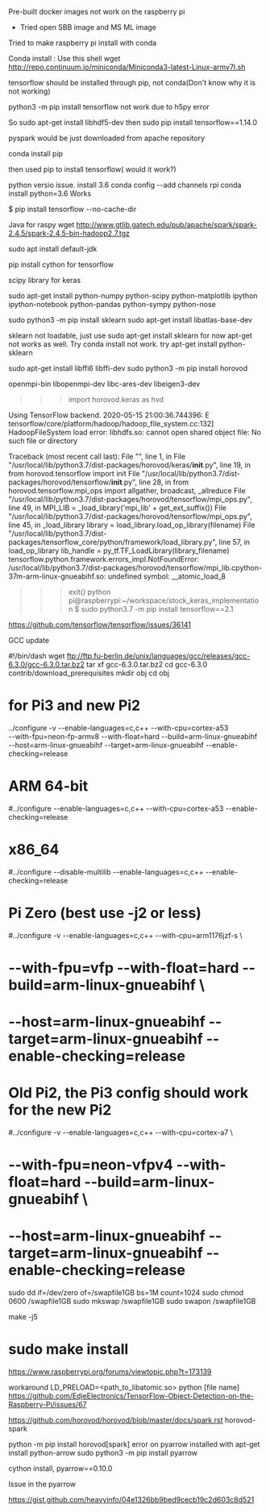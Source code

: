 Pre-built docker images not work on the raspberry pi
  - Tried open SBB image and MS ML image

Tried to make raspberry pi install with conda

Conda install : Use this shell wget http://repo.continuum.io/miniconda/Miniconda3-latest-Linux-armv7l.sh

tensorflow should be installed through pip, not conda(Don't know why it is not working)

python3 -m pip install tensorflow not work due to h5py error

So sudo apt-get install libhdf5-dev then sudo pip install tensorflow==1.14.0

pyspark would be just downloaded from apache repository

conda install pip

then used pip to install tensorflow( would it work?)

python versio issue. install 3.6
conda config --add channels rpi
conda install python=3.6
Works


$ pip install tensorflow --no-cache-dir


Java for raspy
wget http://www.gtlib.gatech.edu/pub/apache/spark/spark-2.4.5/spark-2.4.5-bin-hadoop2.7.tgz


sudo apt install default-jdk

 pip install cython for tensorflow
 
 
 scipy library for keras
 
 sudo apt-get install python-numpy python-scipy python-matplotlib ipython ipython-notebook python-pandas python-sympy python-nose
 
sudo python3 -m pip install sklearn
sudo apt-get install libatlas-base-dev

sklearn not loadable, just use sudo apt-get install sklearn for now
apt-get not works as well. Try conda install
not work.
try apt-get install python-sklearn

sudo apt-get install libffi6 libffi-dev
sudo python3 -m pip install horovod

openmpi-bin libopenmpi-dev libc-ares-dev libeigen3-dev


>>> import horovod.keras as hvd

Using TensorFlow backend.
2020-05-15 21:00:36.744396: E tensorflow/core/platform/hadoop/hadoop_file_system.cc:132] HadoopFileSystem load error: libhdfs.so: cannot open shared object file: No such file or directory

Traceback (most recent call last):
  File "<stdin>", line 1, in <module>
  File "/usr/local/lib/python3.7/dist-packages/horovod/keras/__init__.py", line 19, in <module>
    from horovod.tensorflow import init
  File "/usr/local/lib/python3.7/dist-packages/horovod/tensorflow/__init__.py", line 28, in <module>
    from horovod.tensorflow.mpi_ops import allgather, broadcast, _allreduce
  File "/usr/local/lib/python3.7/dist-packages/horovod/tensorflow/mpi_ops.py", line 49, in <module>
    MPI_LIB = _load_library('mpi_lib' + get_ext_suffix())
  File "/usr/local/lib/python3.7/dist-packages/horovod/tensorflow/mpi_ops.py", line 45, in _load_library
    library = load_library.load_op_library(filename)
  File "/usr/local/lib/python3.7/dist-packages/tensorflow_core/python/framework/load_library.py", line 57, in load_op_library
    lib_handle = py_tf.TF_LoadLibrary(library_filename)
tensorflow.python.framework.errors_impl.NotFoundError: /usr/local/lib/python3.7/dist-packages/horovod/tensorflow/mpi_lib.cpython-37m-arm-linux-gnueabihf.so: undefined symbol: __atomic_load_8
>>>
>>>
>>> exit()
python pi@raspberrypi:~/workspace/stock_keras_implementation $ sudo python3.7 -m pip install tensorflow==2.1

https://github.com/tensorflow/tensorflow/issues/36141

GCC update

#!/bin/dash
wget ftp://ftp.fu-berlin.de/unix/languages/gcc/releases/gcc-6.3.0/gcc-6.3.0.tar.bz2
tar xf gcc-6.3.0.tar.bz2
cd gcc-6.3.0
contrib/download_prerequisites
mkdir obj
cd obj

# for Pi3 and new Pi2
../configure -v --enable-languages=c,c++ --with-cpu=cortex-a53 \
  --with-fpu=neon-fp-armv8 --with-float=hard --build=arm-linux-gnueabihf \
  --host=arm-linux-gnueabihf --target=arm-linux-gnueabihf --enable-checking=release

# ARM 64-bit 
#../configure --enable-languages=c,c++ --with-cpu=cortex-a53 --enable-checking=release

# x86_64 
#../configure --disable-multilib --enable-languages=c,c++ --enable-checking=release

# Pi Zero (best use -j2 or less)
#../configure -v --enable-languages=c,c++ --with-cpu=arm1176jzf-s \
#  --with-fpu=vfp --with-float=hard --build=arm-linux-gnueabihf \
#  --host=arm-linux-gnueabihf --target=arm-linux-gnueabihf --enable-checking=release

# Old Pi2, the Pi3 config should work for the new Pi2  
#../configure -v --enable-languages=c,c++ --with-cpu=cortex-a7 \
#  --with-fpu=neon-vfpv4 --with-float=hard --build=arm-linux-gnueabihf \
#  --host=arm-linux-gnueabihf --target=arm-linux-gnueabihf --enable-checking=release

sudo dd if=/dev/zero of=/swapfile1GB bs=1M count=1024
sudo chmod 0600 /swapfile1GB
sudo mkswap /swapfile1GB
sudo swapon /swapfile1GB

make -j5

# sudo make install

https://www.raspberrypi.org/forums/viewtopic.php?t=173139

workaround
LD_PRELOAD=<path_to_libatomic.so> python [file name]
https://github.com/EdjeElectronics/TensorFlow-Object-Detection-on-the-Raspberry-Pi/issues/67

https://github.com/horovod/horovod/blob/master/docs/spark.rst
horovod-spark

python -m pip install horovod[spark]
error on pyarrow
installed with apt-get install python-arrow
sudo python3 -m pip install pyarrow

cython install, pyarrow==0.10.0

Issue in the pyarrow

https://gist.github.com/heavyinfo/04e1326bb9bed9cecb19c2d603c8d521

